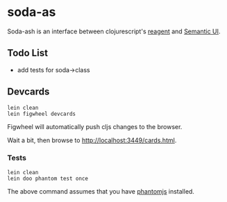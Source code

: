# soda-as

Soda-ash is an interface between clojurescript's [reagent](https://github.com/reagent-project/reagent) and [Semantic UI](http://semantic-ui.com/).

## Todo List

* add tests for soda->class

## Devcards

```
lein clean
lein figwheel devcards
```

Figwheel will automatically push cljs changes to the browser.

Wait a bit, then browse to [http://localhost:3449/cards.html](http://localhost:3449/cards.html).

### Tests

```
lein clean
lein doo phantom test once
```

The above command assumes that you have [phantomjs](https://www.npmjs.com/package/phantomjs) installed.
